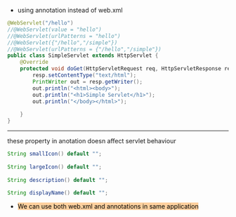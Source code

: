 - using annotation instead of web.xml
```java 
@WebServlet("/hello")  
//@WebServlet(value = "hello")  
//@WebServlet(urlPatterns = "hello")  
//@WebServlet({"/hello","/simple"})  
//@WebServlet(urlPatterns = {"/hello","/simple"})  
public class SimpleServlet extends HttpServlet {  
    @Override  
    protected void doGet(HttpServletRequest req, HttpServletResponse resp) throws ServletException, IOException {  
        resp.setContentType("text/html");  
        PrintWriter out = resp.getWriter();  
        out.println("<html><body>");  
        out.println("<h1>Simple Servlet</h1>");  
        out.println("</body></html>");  
  
    }  
}
```

<hr>

these property in anotation doesn affect servlet behaviour 

```java 
String smallIcon() default "";  
  
String largeIcon() default "";  
  
String description() default "";  
  
String displayName() default "";
```

- <mark style="background: #FFB86CA6;">We can use both web.xml and annotations in same application</mark>
